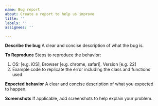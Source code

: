 ```yaml
---
name: Bug report
about: Create a report to help us improve
title: ''
labels: ''
assignees: ''

---
```


**Describe the bug**
A clear and concise description of what the bug is.

**To Reproduce**
Steps to reproduce the behavior:
1. OS: [e.g. iOS], Browser [e.g. chrome, safari], Version [e.g. 22]
2. Example code to replicate the error including the class and functions used

**Expected behavior**
A clear and concise description of what you expected to happen.

**Screenshots**
If applicable, add screenshots to help explain your problem.

